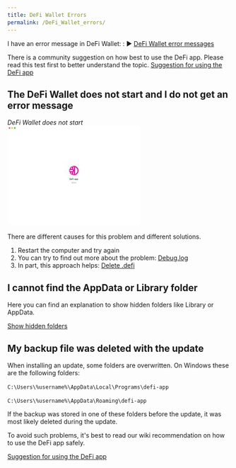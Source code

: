 ```yaml
---
title: DeFi Wallet Errors
permalink: /DeFi_Wallet_errors/
---
```


I have an error message in DeFi Wallet: : ▶ [DeFi Wallet error messages](./DeFi_Wallet_error_messages.md)

There is a community suggestion on how best to use the DeFi app. Please read this test first to better understand the topic. [Suggestion for using the DeFi app](./Suggestion_for_using_the_DeFi_app.md)

## The DeFi Wallet does not start and I do not get an error message

*DeFi Wallet does not start*  
![DeFi Wallet does not start](./../media/Photo_2021-03-11_21-04-522.jpg)

There are different causes for this problem and different solutions.

1.  Restart the computer and try again
2.  You can try to find out more about the problem: [Debug.log](./Debug.log.md)
3.  In part, this approach helps: [Delete .defi](./Delete_dot_defi.md)

## I cannot find the AppData or Library folder

Here you can find an explanation to show hidden folders like Library or AppData.

[Show hidden folders](./Show_hidden_folders.md)

## My backup file was deleted with the update

When installing an update, some folders are overwritten. On Windows these are the following folders:

`C:\Users\%username%\AppData\Local\Programs\defi-app`

`C:\Users\%username%\AppData\Roaming\defi-app`

If the backup was stored in one of these folders before the update, it was most likely deleted during the update.

To avoid such problems, it's best to read our wiki recommendation on how to use the DeFi app safely.

[Suggestion for using the DeFi app](./Suggestion_for_using_the_DeFi_app.md)
